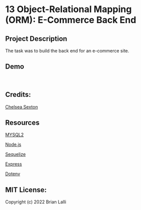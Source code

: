 # 13 Object-Relational Mapping (ORM): E-Commerce Back End

## Project Description
The task was to build the back end for an e-commerce site.
<br>

## Demo

<br>

## Credits:
[Chelsea Sexton](https://github.com/chelsea314)
<br>

## Resources
[MYSQL2](https://www.npmjs.com/package/mysql2)

[Node.js](https://nodejs.org/api/fs.html)

[Sequelize](https://www.npmjs.com/package/sequelize)

[Express](https://www.npmjs.com/package/express)

[Dotenv](https://www.npmjs.com/package/dotenv)
<br>

## MIT License:

Copyright (c) 2022 Brian Lalli
